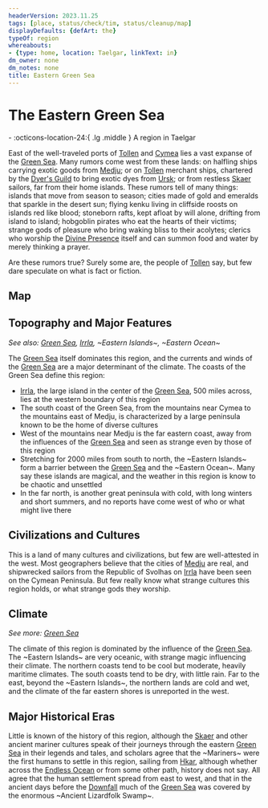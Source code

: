 ```yaml
---
headerVersion: 2023.11.25
tags: [place, status/check/tim, status/cleanup/map]
displayDefaults: {defArt: the}
typeOf: region
whereabouts:
- {type: home, location: Taelgar, linkText: in}
dm_owner: none
dm_notes: none
title: Eastern Green Sea
---
```

# The Eastern Green Sea
<div class="grid cards ext-narrow-margin ext-one-column" markdown>
-    :octicons-location-24:{ .lg .middle } A region in Taelgar  
</div>


East of the well-traveled ports of [Tollen](<../greater-sembara/tollen/tollen.md>) and [Cymea](<../western-green-sea/realms/cymea.md>) lies a vast expanse of the [Green Sea](<../green-sea.md>). Many rumors come west from these lands: on halfling ships carrying exotic goods from [Medju](<./medju.md>); or on [Tollen](<../greater-sembara/tollen/tollen.md>) merchant ships, chartered by the [Dyer's Guild](<../../groups/tollen-guilds/dyer-s-guild.md>) to bring exotic dyes from [Ursk](<../northern-green-sea/ursk/ursk.md>); or from restless [Skaer](<../western-green-sea/realms/skaer.md>) sailors, far from their home islands. These rumors tell of many things: islands that move from season to season; cities made of gold and emeralds that sparkle in the desert sun; flying kenku living in cliffside roosts on islands red like blood; stoneborn rafts, kept afloat by will alone, drifting from island to island; hobgoblin pirates who eat the hearts of their victims; strange gods of pleasure who bring waking bliss to their acolytes; clerics who worship the [Divine Presence](<../../gods-and-religions/gods/high-gods/divine-presence.md>) itself and can summon food and water by merely thinking a prayer. 

Are these rumors true? Surely some are, the people of [Tollen](<../greater-sembara/tollen/tollen.md>) say, but few dare speculate on what is fact or fiction.
## Map

## Topography and Major Features
_See also: [Green Sea](<../green-sea.md>), [Irrla](<./irrla.md>), ~Eastern Islands~, ~Eastern Ocean~_

The [Green Sea](<../green-sea.md>) itself dominates this region, and the currents and winds of the [Green Sea](<../green-sea.md>) are a major determinant of the climate. The coasts of the Green Sea define this region:

* [Irrla](<./irrla.md>), the large island in the center of the [Green Sea](<../green-sea.md>), 500 miles across, lies at the western boundary of this region
* The south coast of the Green Sea, from the mountains near Cymea to the mountains east of Medju, is characterized by a large peninsula known to be the home of diverse cultures
* West of the mountains near Medju is the far eastern coast, away from the influences of the [Green Sea](<../green-sea.md>) and seen as strange even by those of this region
* Stretching for 2000 miles from south to north, the ~Eastern Islands~ form a barrier between the [Green Sea](<../green-sea.md>) and the ~Eastern Ocean~. Many say these islands are magical, and the weather in this region is know to be chaotic and unsettled
* In the far north, is another great peninsula with cold, with long winters and short summers, and no reports have come west of who or what might live there
## Civilizations and Cultures
This is a land of many cultures and civilizations, but few are well-attested in the west. Most geographers believe that the cities of [Medju](<./medju.md>) are real, and shipwrecked sailors from the Republic of Svolhas on [Irrla](<./irrla.md>) have been seen on the Cymean Peninsula. But few really know what strange cultures this region holds, or what strange gods they worship.
## Climate
_See more: [Green Sea](<../green-sea.md>)_

The climate of this region is dominated by the influence of the [Green Sea](<../green-sea.md>). The ~Eastern Islands~ are very oceanic, with strange magic influencing their climate. The northern coasts tend to be cool but moderate, heavily maritime climates. The south coasts tend to be dry, with little rain. Far to the east, beyond the ~Eastern Islands~, the northern lands are cold and wet, and the climate of the far eastern shores is unreported in the west.


## Major Historical Eras
Little is known of the history of this region, although the [Skaer](<../western-green-sea/realms/skaer.md>) and other ancient mariner cultures speak of their journeys through the eastern [Green Sea](<../green-sea.md>) in their legends and tales, and scholars agree that the ~Mariners~ were the first humans to settle in this region, sailing from [Hkar](<../../history/pre-downfall/hkar.md>), although whether across the [Endless Ocean](<../endless-ocean.md>) or from some other path, history does not say. All agree that the human settlement spread from east to west, and that in the ancient days before the [Downfall](<../../events/ancient/the-downfall.md>) much of the [Green Sea](<../green-sea.md>) was covered by the enormous ~Ancient Lizardfolk Swamp~.

